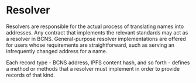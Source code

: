 # Resolver
Resolvers are responsible for the actual process of translating names into addresses. Any contract that implements the relevant standards may act as a resolver in BCNS. General-purpose resolver implementations are offered for users whose requirements are straightforward, such as serving an infrequently changed address for a name.

Each record type - BCNS address, IPFS content hash, and so forth - defines a method or methods that a resolver must implement in order to provide records of that kind. 
